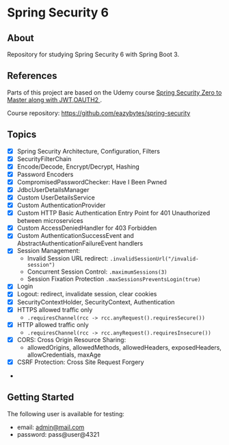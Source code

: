 # Spring Security 6

## About

Repository for studying Spring Security 6 with Spring Boot 3.

## References

Parts of this project are based on the Udemy course [Spring Security Zero to Master along with JWT,OAUTH2
](https://www.udemy.com/course/spring-security-zero-to-master).

Course repository:
https://github.com/eazybytes/spring-security

## Topics

- [x] Spring Security Architecture, Configuration, Filters
- [x] SecurityFilterChain
- [x] Encode/Decode, Encrypt/Decrypt, Hashing
- [x] Password Encoders
- [x] CompromisedPasswordChecker: Have I Been Pwned
- [x] JdbcUserDetailsManager
- [x] Custom UserDetailsService
- [x] Custom AuthenticationProvider
- [x] Custom HTTP Basic Authentication Entry Point for 401 Unauthorized between microservices
- [x] Custom AccessDeniedHandler for 403 Forbidden
- [x] Custom AuthenticationSuccessEvent and AbstractAuthenticationFailureEvent handlers
- [x] Session Management:
  - Invalid Session URL redirect: `.invalidSessionUrl("/invalid-session")`
  - Concurrent Session Control: `.maximumSessions(3)`
  - Session Fixation Protection `.maxSessionsPreventsLogin(true)`
- [x] Login
- [x] Logout: redirect, invalidate session, clear cookies
- [x] SecurityContextHolder, SecurityContext, Authentication
- [x] HTTPS allowed traffic only
  - `.requiresChannel(rcc -> rcc.anyRequest().requiresSecure())`
- [x] HTTP allowed traffic only
  - `.requiresChannel(rcc -> rcc.anyRequest().requiresInsecure())`
- [x] CORS: Cross Origin Resource Sharing:
  - allowedOrigins, allowedMethods, allowedHeaders, exposedHeaders, allowCredentials, maxAge
- [x] CSRF Protection: Cross Site Request Forgery
- 


## Getting Started

The following user is available for testing:

- email: admin@mail.com
- password: pass@user@4321